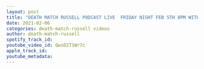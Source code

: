 ```yaml
---
layout: post
title: "DEATH MATCH RUSSELL PODCAST LIVE  FRIDAY NIGHT FEB 5TH 8PM WITH FEMALE PRO WRESTLER KAIA MCKENNA"
date: 2021-02-06
categories: death-match-russell videos
author: death-match-russell
spotify_track_id: 
youtube_video_id: QwsO2T1Wr7c
apple_track_id: 
youtube_metadata: 
---
```

